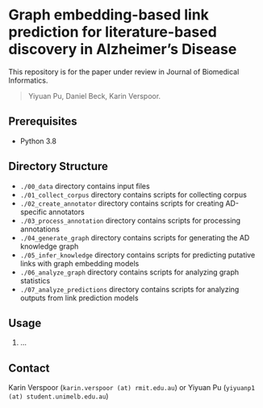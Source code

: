 <!-- # readbiomed-lbd
The repository for the paper <>

## Repo structure
- 01_data
  - tbd 
- 02_code 
  - 0201_process_corpus
  - 0202_create_annotator
  - 0203_process_annotation
  - 0204_generate_graph
  - 0205_graph_embedding_models
  - 0206_analyze_graph_statistics
  - 0207_analyze_predictions -->

# Graph embedding-based link prediction for literature-based discovery in Alzheimer’s Disease

This repository is for the paper under review in Journal of Biomedical Informatics.

> Yiyuan Pu, Daniel Beck, Karin Verspoor. 

## Prerequisites

- Python 3.8 

## Directory Structure

- `./00_data` directory contains input files
- `./01_collect_corpus` directory contains scripts for collecting corpus
- `./02_create_annotator` directory contains scripts for creating AD-specific annotators
- `./03_process_annotation` directory contains scripts for processing annotations
- `./04_generate_graph` directory contains scripts for generating the AD knowledge graph
- `./05_infer_knowledge` directory contains scripts for predicting putative links with graph embedding models
- `./06_analyze_graph` directory contains scripts for analyzing graph statistics
- `./07_analyze_predictions` directory contains scripts for analyzing outputs from link prediction models

## Usage
1. ...
<!-- 1. Download and set up [SemMedDB](https://skr3.nlm.nih.gov/SemMedDB/)
2. Create `./data` directory in project's root folder
3. Prepare `sub_rel_obj_pyear_edat_pmid_sent_id_sent.tsv.gz` file and place it into the `./data/SemMedDB` directory
4. Download SemRepped [CORD-19](https://ii.nlm.nih.gov/SemRep_SemMedDB_SKR/COVID-19/index.shtml) dataset and extract files into `./data/cord-19 directory`
5. Prepare SemMedDB and CORD-19 data using the `./preprocessing/run.sh` file
6. Run Python notebooks in the `./filtering` directory
7. Run Python notebooks in the `./models` directory -->

## Contact
Karin Verspoor (`karin.verspoor (at) rmit.edu.au`) or Yiyuan Pu (`yiyuanp1 (at) student.unimelb.edu.au`)


